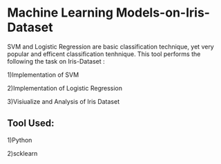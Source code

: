 # Machine Learning Models-on-Iris-Dataset
SVM and Logistic Regression are basic classification technique, yet very popular and efficent classification tenhnique. This tool performs the following the task on Iris-Dataset : 

1)Implementation of SVM 

2)Implementation of Logistic Regression

3)Visiualize and Analysis of Iris Dataset 

## Tool Used:
1)Python

2)scklearn
